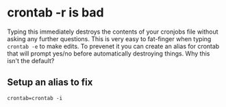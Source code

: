 
# crontab -r is bad

Typing this immediately destroys the contents of your cronjobs file without asking any further questions. This is very easy to fat-finger when typing `crontab -e` to make edits. To prevenet it you can create an alias for crontab that will prompt yes/no before automatically destroying things. Why this isn't the default?

## Setup an alias to fix

`crontab=crontab -i`
